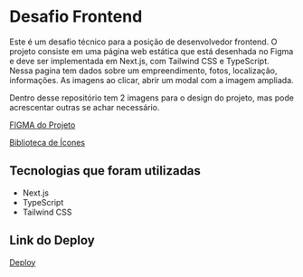# Desafio Frontend

Este é um desafio técnico para a posição de desenvolvedor frontend. O projeto consiste em uma página web estática que está desenhada no Figma e deve ser implementada em Next.js, com Tailwind CSS e TypeScript. Nessa pagina tem dados sobre um empreendimento, fotos, localização, informações. As imagens ao clicar, abrir um modal com a imagem ampliada.

Dentro desse repositório tem 2 imagens para o design do projeto, mas pode acrescentar outras se achar necessário.

[FIGMA do Projeto](https://www.figma.com/design/UNhabLNoT4YDCFijcfE3w1/Desafio-4.0?node-id=0-1&t=IH9PgIYxPBQLw5Mm-1)

[Biblioteca de Ícones](https://untitled-theme-docs.vercel.app/)

## Tecnologias que foram utilizadas

- Next.js
- TypeScript
- Tailwind CSS

## Link do Deploy

[Deploy](https://desafio-contrutora-patriani.vercel.app/)

